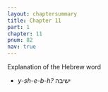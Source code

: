 ```yaml
---
layout: chaptersummary
title: Chapter 11
part: 1
chapter: 11
pnum: 82
nav: true
---
```


Explanation of the Hebrew word

- _y-sh-e-b-h?_ ישיבה

